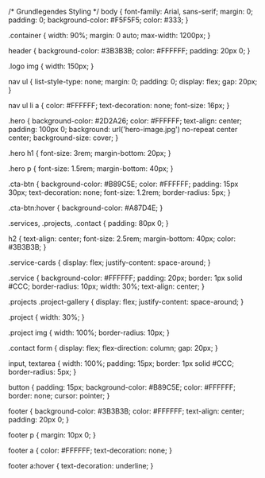 /* Grundlegendes Styling */
body {
    font-family: Arial, sans-serif;
    margin: 0;
    padding: 0;
    background-color: #F5F5F5;
    color: #333;
}

.container {
    width: 90%;
    margin: 0 auto;
    max-width: 1200px;
}

header {
    background-color: #3B3B3B;
    color: #FFFFFF;
    padding: 20px 0;
}

.logo img {
    width: 150px;
}

nav ul {
    list-style-type: none;
    margin: 0;
    padding: 0;
    display: flex;
    gap: 20px;
}

nav ul li a {
    color: #FFFFFF;
    text-decoration: none;
    font-size: 16px;
}

.hero {
    background-color: #2D2A26;
    color: #FFFFFF;
    text-align: center;
    padding: 100px 0;
    background: url('hero-image.jpg') no-repeat center center;
    background-size: cover;
}

.hero h1 {
    font-size: 3rem;
    margin-bottom: 20px;
}

.hero p {
    font-size: 1.5rem;
    margin-bottom: 40px;
}

.cta-btn {
    background-color: #B89C5E;
    color: #FFFFFF;
    padding: 15px 30px;
    text-decoration: none;
    font-size: 1.2rem;
    border-radius: 5px;
}

.cta-btn:hover {
    background-color: #A87D4E;
}

.services, .projects, .contact {
    padding: 80px 0;
}

h2 {
    text-align: center;
    font-size: 2.5rem;
    margin-bottom: 40px;
    color: #3B3B3B;
}

.service-cards {
    display: flex;
    justify-content: space-around;
}

.service {
    background-color: #FFFFFF;
    padding: 20px;
    border: 1px solid #CCC;
    border-radius: 10px;
    width: 30%;
    text-align: center;
}

.projects .project-gallery {
    display: flex;
    justify-content: space-around;
}

.project {
    width: 30%;
}

.project img {
    width: 100%;
    border-radius: 10px;
}

.contact form {
    display: flex;
    flex-direction: column;
    gap: 20px;
}

input, textarea {
    width: 100%;
    padding: 15px;
    border: 1px solid #CCC;
    border-radius: 5px;
}

button {
    padding: 15px;
    background-color: #B89C5E;
    color: #FFFFFF;
    border: none;
    cursor: pointer;
}

footer {
    background-color: #3B3B3B;
    color: #FFFFFF;
    text-align: center;
    padding: 20px 0;
}

footer p {
    margin: 10px 0;
}

footer a {
    color: #FFFFFF;
    text-decoration: none;
}

footer a:hover {
    text-decoration: underline;
}
